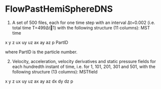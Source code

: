 # FlowPastHemiSphereDNS

1. A set of 500 files, each for one time step with an interval Δt=0.002 (i.e. total time T=499Δt1) with the following structure (11 columns):
MST time

x y z ux uy uz ax ay az p PartID

where PartID is the particle number.

2. Velocity, acceleration, velocity derivatives and static pressure fields for each hundredth instant of time, i.e. for 1, 101, 201, 301 and 501, with the following structure (13 columns):
MSTfield

x y z ux uy uz ax ay az dx dy dz p
